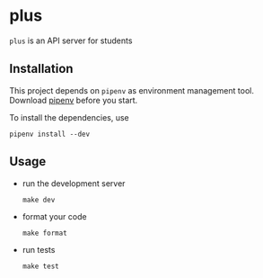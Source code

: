 # plus

`plus` is an API server for students

## Installation

This project depends on `pipenv` as environment management tool. Download [pipenv](https://github.com/pypa/pipenv) before you start.

To install the dependencies, use
```
pipenv install --dev
```

## Usage
+ run the development server

	```
	make dev
	```
+ format your code
	```
	make format
	```
+ run tests
	```
	make test
	```